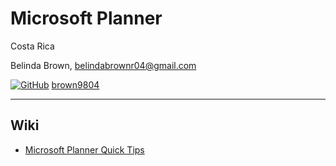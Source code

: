 # Microsoft Planner 

Costa Rica

Belinda Brown, belindabrownr04@gmail.com

[![GitHub](https://img.shields.io/badge/--181717?logo=github&logoColor=ffffff)](https://github.com/)
[brown9804](https://github.com/brown9804)

----------

## Wiki

- [Microsoft Planner Quick Tips](https://www.linkedin.com/learning/microsoft-planner-quick-tips/saving-time-in-microsoft-planner?u=2095204)
